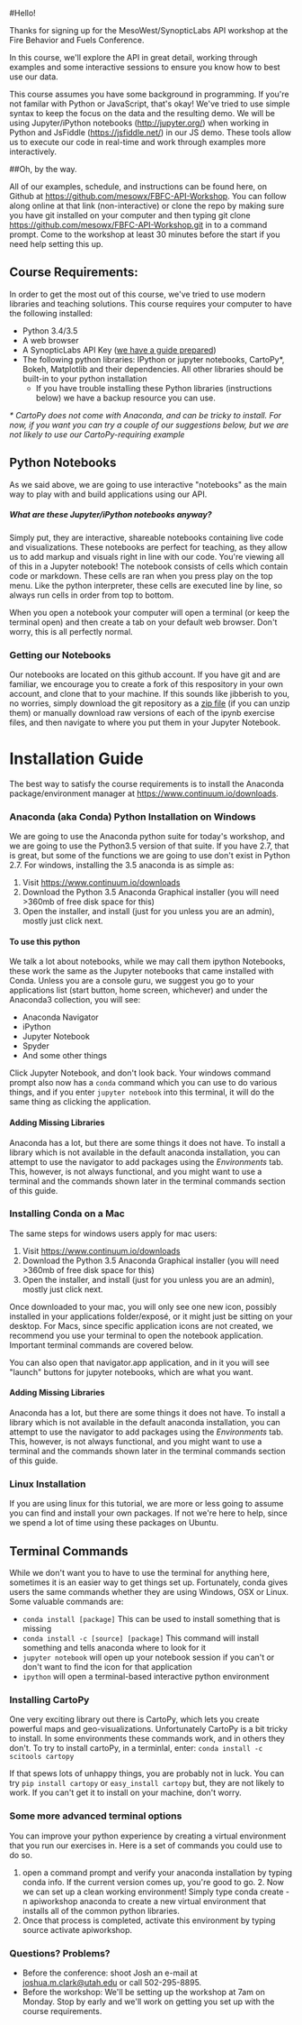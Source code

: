 #Hello!

Thanks for signing up for the MesoWest/SynopticLabs API workshop at the Fire Behavior and Fuels Conference.

In this course, we'll explore the API in great detail, working through examples and some interactive sessions to ensure you know how to best use our data.

This course assumes you have some background in programming. If you're not familar with Python or JavaScript, that's okay! We've tried to use simple syntax to keep the focus on the data and the resulting demo. We will be using Jupyter/iPython notebooks (http://jupyter.org/) when working in Python and JsFiddle (https://jsfiddle.net/) in our JS demo. These tools allow us to execute our code in real-time and work through examples more interactively.

##Oh, by the way.

All of our examples, schedule, and instructions can be found here, on Github at https://github.com/mesowx/FBFC-API-Workshop. You can follow along online at that link (non-interactive) or clone the repo by making sure you have git installed on your computer and then typing git clone https://github.com/mesowx/FBFC-API-Workshop.git in to a command prompt. Come to the workshop at least 30 minutes before the start if you need help setting this up.

## Course Requirements:

In order to get the most out of this course, we've tried to use modern libraries and teaching solutions. This course requires your computer to have the following installed:

* Python 3.4/3.5
* A web browser
* A SynopticLabs API Key ([we have a guide prepared](https://github.com/mesowx/FBFC-API-Workshop/blob/master/Generating%20Keys.ipynb))
* The following python libraries: IPython or jupyter notebooks, CartoPy*, Bokeh, Matplotlib and their dependencies. All other libraries should be built-in to your python installation
   * If you have trouble installing these Python libraries (instructions below) we have a backup resource you can use.

_* CartoPy does not come with Anaconda, and can be tricky to install. For now, if you want you can try a couple of our suggestions below, but we are not likely to use our CartoPy-requiring example_

## Python Notebooks

As we said above, we are going to use interactive "notebooks" as the main way to play with and build applications using our API.

##### What are these Jupyter/iPython notebooks anyway?
Simply put, they are interactive, shareable notebooks containing live code and visualizations. These notebooks are perfect for teaching, as they allow us to add markup and visuals right in line with our code. You're viewing all of this in a Jupyter notebook!
The notebook consists of cells which contain code or markdown. These cells are ran when you press play on the top menu. Like the python interpreter, these cells are executed line by line, so always run cells in order from top to bottom.

When you open a notebook your computer will open a terminal (or keep the terminal open) and then create a tab on your default web browser. Don't worry, this is all perfectly normal. 

### Getting our Notebooks

Our notebooks are located on this github account. If you have git and are familiar, we encourage you to create a fork of this respository in your own account, and clone that to your machine. If this sounds like jibberish to you, no worries, simply download the git repository as a [zip file](https://github.com/mesowx/FBFC-API-Workshop/archive/master.zip) (if you can unzip them) or manually download raw versions of each of the ipynb exercise files, and then navigate to where you put them in your Jupyter Notebook.


# Installation Guide

The best way to satisfy the course requirements is to install the Anaconda package/environment manager at https://www.continuum.io/downloads.

### Anaconda (aka Conda) Python Installation on Windows

We are going to use the Anaconda python suite for today's workshop, and we are going to use the Python3.5 version of that suite. If you have 2.7, that is great, but some of the functions we are going to use don't exist in Python 2.7. For windows, installing the 3.5 anaconda is as simple as:

1. Visit https://www.continuum.io/downloads
2. Download the Python 3.5 Anaconda Graphical installer (you will need >360mb of free disk space for this)
3. Open the installer, and install (just for you unless you are an admin), mostly just click next.


#### To use this python

We talk a lot about notebooks, while we may call them ipython Notebooks, these work the same as the Jupyter notebooks that came installed with Conda. Unless you are a console guru, we suggest you go to your applications list (start button, home screen, whichever) and under the Anaconda3 collection, you will see:

* Anaconda Navigator
* iPython
* Jupyter Notebook
* Spyder
* And some other things

Click Jupyter Notebook, and don't look back. Your windows command prompt also now has a `conda` command which you can use to do various things, and if you enter `jupyter notebook` into this terminal, it will do the same thing as clicking the application.

#### Adding Missing Libraries

Anaconda has a lot, but there are some things it does not have. To install a library which is not available in the default anaconda installation, you can attempt to use the navigator to add packages using the _Environments_ tab. This, however, is not always functional, and you might want to use a terminal and the commands shown later in the terminal commands section of this guide.

### Installing Conda on a Mac

The same steps for windows users apply for mac users:

1. Visit https://www.continuum.io/downloads
2. Download the Python 3.5 Anaconda Graphical installer (you will need >360mb of free disk space for this)
3. Open the installer, and install (just for you unless you are an admin), mostly just click next.


Once downloaded to your mac, you will only see one new icon, possibly installed in your applications folder/exposé, or it might just be sitting on your desktop. For Macs, since specific application icons are not created, we recommend you use your terminal to open the notebook application. Important terminal commands are covered below. 

You can also open that navigator.app application, and in it you will see "launch" buttons for jupyter notebooks, which are what you want.

#### Adding Missing Libraries

Anaconda has a lot, but there are some things it does not have. To install a library which is not available in the default anaconda installation, you can attempt to use the navigator to add packages using the _Environments_ tab. This, however, is not always functional, and you might want to use a terminal and the commands shown later in the terminal commands section of this guide.


### Linux Installation

If you are using linux for this tutorial, we are more or less going to assume you can find and install your own packages. If not we're here to help, since we spend a lot of time using these packages on Ubuntu.

## Terminal Commands

While we don't want you to have to use the terminal for anything here, sometimes it is an easier way to get things set up. Fortunately, conda gives users the same commands whether they are using Windows, OSX or Linux. Some valuable commands are:

* `conda install [package]` This can be used to install something that is missing
* `conda install -c [source] [package]` This command will install something and tells anaconda where to look for it
* `jupyter notebook` will open up your notebook session if you can't or don't want to find the icon for that application
* `ipython` will open a terminal-based interactive python environment

### Installing CartoPy

One very exciting library out there is CartoPy, which lets you create powerful maps and geo-visualizations. Unfortunately CartoPy is a bit tricky to install. In some environments these commands work, and in others they don't. To try to install cartoPy, in a terminlal, enter:
`conda install -c scitools cartopy`

If that spews lots of unhappy things, you are probably not in luck. You can try `pip install cartopy` or `easy_install cartopy` but, they are not likely to work. If you can't get it to install on your machine, don't worry. 


### Some more advanced terminal options

You can improve your python experience by creating a virtual environment that you run our exercises in. Here is a set of commands you could use to do so. 

1. open a command prompt and verify your anaconda installation by typing conda info. If the current version comes up, you're good to go. 2. Now we can set up a clean working environment! Simply type conda create -n apiworkshop anaconda to create a new virtual environment that installs all of the common python libraries. 
3. Once that process is completed, activate this environment by typing source activate apiworkshop. 


### Questions? Problems?

* Before the conference: shoot Josh an e-mail at joshua.m.clark@utah.edu or call 502-295-8895.
* Before the workshop: We'll be setting up the workshop at 7am on Monday. Stop by early and we'll work on getting you set up with the course requirements.



